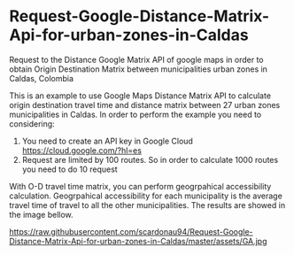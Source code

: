 # Request-Google-Distance-Matrix-Api-for-urban-zones-in-Caldas
Request to the Distance Google Matrix API of google maps in order to obtain Origin Destination Matrix between municipalities urban zones in Caldas, Colombia

This is an example to use Google Maps Distance Matrix API to calculate origin destination travel time and distance matrix between 
27 urban zones municipalities in Caldas. In order to perform the example you need to considering:

1) You need to create an API key in Google Cloud https://cloud.google.com/?hl=es
2) Request are limited by 100 routes. So in order to calculate 1000 routes you need to do 10 request

With O-D travel time matrix, you can perform geogrpahical accessibility calculation. Geogrpahical accessibility for each municipality is the average travel time of travel to all the other municipalities. The results are showed in the image bellow.

https://raw.githubusercontent.com/scardonau94/Request-Google-Distance-Matrix-Api-for-urban-zones-in-Caldas/master/assets/GA.jpg
 
 
  
  
  
  
  
  
  
  
  
  
  
  
 
 
 

 

 
 
  
  
  
  
  
  
  
  
  
  
  
  
 
 
 

 
